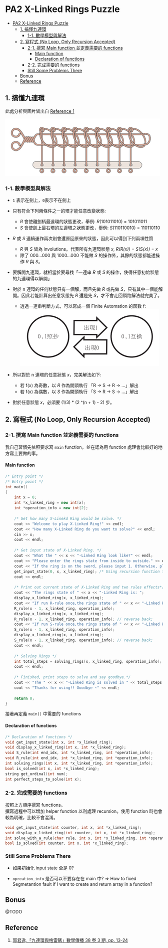 # PA2 X-Linked Rings Puzzle

- [PA2 X-Linked Rings Puzzle](#pa2-x-linked-rings-puzzle)
  - [1. 搞懂九連環](#1-搞懂九連環)
    - [1-1. 數學模型與解法](#1-1-數學模型與解法)
  - [2. 寫程式 (No Loop, Only Recursion Accepted)](#2-寫程式-no-loop-only-recursion-accepted)
    - [2-1. 撰寫 Main function 並定義需要的 functions](#2-1-撰寫-main-function-並定義需要的-functions)
      - [Main function](#main-function)
      - [Declaration of functions](#declaration-of-functions)
    - [2-2. 完成需要的 functions](#2-2-完成需要的-functions)
    - [Still Some Problems There](#still-some-problems-there)
  - [Bonus](#bonus)
  - [Reference](#reference)

## 1. 搞懂九連環

此處分析與圖片皆出自 [Reference 1](#reference)

![九連環](src/九連環示意圖.png)

### 1-1. 數學模型與解法

- `1` 表示在劍上，`0`表示不在劍上
- 只有符合下列兩條件之一的環才能任意改變狀態:

  - _R_ 會使離劍柄最遠環的狀態更改，舉例: _R_(101011010) = 101011011
  - _S_ 會使劍上最右環的左邊環之狀態更改，舉例: _S_(110110010) = 110110110

- _R_ 或 _S_ 連續運作兩次則會還原回原來的狀態，因此可以得到下列兩項性質

  - _R_ 與 _S_ 皆為 involutions。代表所有九連環狀態 _x_, _R(R(x)) = S(S(x)) = x_
  - 除了 000...000 與 1000...000 不能做 _S_ 的操作外，其餘的狀態都能透操作 _R_ 與 _S_。

- 要解開九連環，就相當於要尋找「一連串 _R_ 或 _S_ 的操作，使得任意初始狀態的九連環得以解開」
- 對於 n 連環的任何狀態只有一個解，而且先做 _R_ 或先做 _S_，只有其中一個能解開。因此若能計算出任意狀態先 _R_ 還是先 _S_，才不會走回頭路解法就完美了。

  - 透過一連串判斷方式，可以寫成一個 Finite Automation 的函數 f:
    ![Finite Automation f](src/finite_automation.png)

- 所以對於 n 連環的任意狀態 _x_，完美解法如下:

  - 若 f(x) 為奇數，以 _R_ 作為開頭執行 「R -> S -> R -> ...」解出
  - 若 f(x) 為偶數，以 _S_ 作為開頭執行 「S -> R -> S -> ...」解出

- 對於任意狀態 _x_，必須要 (1/3) \* (2 ^(n + 1) - 2) 步。

## 2. 寫程式 (No Loop, Only Recursion Accepted)

### 2-1. 撰寫 Main function 並定義需要的 functions

我自己習慣先依照要求寫 `main` function，並在認為用 function 處理會比較好的地方寫上要做的事。

#### Main function

```cpp
/* Entry point */
/* Entry point */
int main()
{
    int x = 0;
    int *x_linked_ring = new int[x];
    int *operation_info = new int[2];

    /* Get how many X-Linekd Ring would be solve. */
    cout << "Welcome to play X-Linked Ring!" << endl;
    cout << "How many X-Linked Ring do you want to solve?" << endl;
    cin >> x;
    cout << endl;

    /* Get input state of X-Linked Ring. */
    cout << "What the " << x << "-Linked Ring look like?" << endl;
    cout << "Please enter the rings state from inside to outside." << endl;
    cout << "If the ring is on the sword, please input 1. Otherwise, please enter 0." << endl;
    get_input_state(0, x, x_linked_ring); /* Using recursion function to get user */
    cout << endl;

    /* Print out current state of X-Linked Ring and two rules effects*/
    cout << "The rings state of " << x << "-Linked Ring is: ";
    display_x_linked_ring(x, x_linked_ring);
    cout << "If run R-rule once,the rings state of " << x << "-Linked Ring is : ";
    R_rule(x - 1, x_linked_ring, operation_info);
    display_x_linked_ring(x, x_linked_ring);
    R_rule(x - 1, x_linked_ring, operation_info); // reverse back;
    cout << "If run S-rule once,the rings state of " << x << "-Linked Ring is : ";
    S_rule(x - 1, x_linked_ring, operation_info);
    display_x_linked_ring(x, x_linked_ring);
    S_rule(x - 1, x_linked_ring, operation_info); // reverse back;
    cout << endl;

    /* Solving Rings */
    int total_steps = solving_rings(x, x_linked_ring, operation_info);
    cout << endl;

    /* Finished, print steps to solve and say goodbye.*/
    cout << "The " << x << "-Linked Ring is solved in " << total_steps << " step." << endl;
    cout << "Thanks for using!! Goodbye ~" << endl;

    return 0;
}
```

接著再定義 `main()` 中需要的 functions

#### Declaration of functions

```cpp
/* Declaration of functions */
void get_input_state(int x, int *x_linked_ring);
void display_x_linked_ring(int x, int *x_linked_ring);                            // Display entire X-Linked ring
void S_rule(int end_idx, int *x_linked_ring, int *operation_info);                // Doing S-Rule, operation info [idx_turned, turn_up_or_down(1:up, 0:down)]
void R_rule(int end_idx, int *x_linked_ring, int *operation_info);                // Doing R-Rule, operation info [idx_turned, turn_up_or_down(1:up, 0:down)]
int solving_rings(int x, int *x_linked_ring, int *operation_info);                // Solving X-Linked rings, return total steps to solve.
bool is_solved(int x, int *x_linked_ring);                                        // Returns true if X-Linked Rings is solved.
string get_ordinal(int num);                                                      // Returns the ordinal string of input number.
int perfect_steps_to_solve(int x);                                                // [unused] Returns the number of minimum steps to solve.
```

### 2-2. 完成需要的 functions

按照上方順序撰寫 functions。  
撰寫過程中可以增加 helper function 以利處理 recursion。使用 function 時也會較為明確，比較不會混淆。

```cpp
void get_input_state(int counter, int x, int *x_linked_ring);                     // helper function for get_input_state()
void display_x_linked_ring(int counter, int x, int *x_linked_ring);               // helper function for display_x_linked_ring()
int solve_with_a_rule(char rule, int x, int *x_linked_ring, int *operation_info); // helper function for solving_rings(). Solve X-Linked Rings with S or R Rule
bool is_solved(int counter, int x, int *x_linked_ring);                           // helper function for is_solved()
```

### Still Some Problems There

- 如果初始化 input state 全是 0?

- `opreation_info` 是否可以不要存在在 main 中? => How to fixed Segmetantion fault if I want to create and return array in a function?

## Bonus

@TODO

## Reference

1. [郭君逸,「九連環與格雷碼」數學傳播 38 卷 3 期, pp. 13-24](https://web.math.sinica.edu.tw/math_media/d383/38302.pdf)
